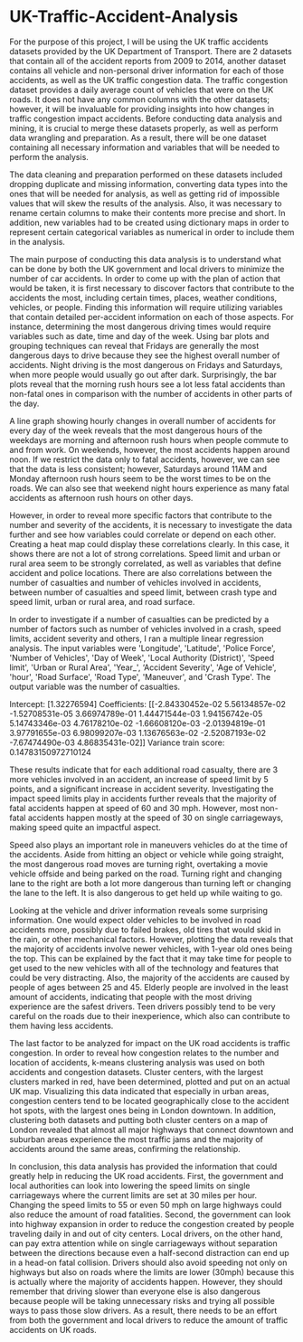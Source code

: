 # UK-Traffic-Accident-Analysis

For the purpose of this project, I will be using the UK traffic accidents datasets provided by the UK Department of Transport. There are 2 datasets that contain all of the accident reports from 2009 to 2014, another dataset contains all vehicle and non-personal driver information for each of those accidents, as well as the UK traffic congestion data. The traffic congestion dataset provides a daily average count of vehicles that were on the UK roads. It does not have any common columns with the other datasets; however, it will be invaluable for providing insights into how changes in traffic congestion impact accidents. Before conducting data analysis and mining, it is crucial to merge these datasets properly, as well as perform data wrangling and preparation. As a result, there will be one dataset containing all necessary information and variables that will be needed to perform the analysis. 

The data cleaning and preparation performed on these datasets included dropping duplicate and missing information, converting data types into the ones that will be needed for analysis, as well as getting rid of impossible values that will skew the results of the analysis. Also, it was necessary to rename certain columns to make their contents more precise and short. In addition, new variables had to be created using dictionary maps in order to represent certain categorical variables as numerical in order to include them in the analysis. 

The main purpose of conducting this data analysis is to understand what can be done by both the UK government and local drivers to minimize the number of car accidents. In order to come up with the plan of action that would be taken, it is first necessary to discover factors that contribute to the accidents the most, including certain times, places, weather conditions, vehicles, or people. Finding this information will require utilizing variables that contain detailed per-accident information on each of those aspects. For instance, determining the most dangerous driving times would require variables such as date, time and day of the week. Using bar plots and grouping techniques can reveal that Fridays are generally the most dangerous days to drive because they see the highest overall number of accidents. Night driving is the most dangerous on Fridays and Saturdays, when more people would usually go out after dark. Surprisingly, the bar plots reveal that the morning rush hours see a lot less fatal accidents than non-fatal ones in comparison with the number of accidents in other parts of the day.  

A line graph showing hourly changes in overall number of accidents for every day of the week reveals that the most dangerous hours of the weekdays are morning and afternoon rush hours when people commute to and from work. On weekends, however, the most accidents happen around noon. If we restrict the data only to fatal accidents, however, we can see that the data is less consistent; however, Saturdays around 11AM and Monday afternoon rush hours seem to be the worst times to be on the roads. We can also see that weekend night hours experience as many fatal accidents as afternoon rush hours on other days.

However, in order to reveal more specific factors that contribute to the number and severity of the accidents, it is necessary to investigate the data further and see how variables could correlate or depend on each other. Creating a heat map could display these correlations clearly. In this case, it shows there are not a lot of strong correlations. Speed limit and urban or rural area seem to be strongly correlated, as well as variables that define accident and police locations. There are also correlations between the number of casualties and number of vehicles involved in accidents, between number of casualties and speed limit, between crash type and speed limit, urban or rural area, and road surface. 

In order to investigate if a number of casualties can be predicted by a number of factors such as number of vehicles involved in a crash, speed limits, accident severity and others, I ran a multiple linear regression analysis. The input variables were 'Longitude', 'Latitude', 'Police Force', 'Number of Vehicles',  'Day of Week', 'Local Authority (District)', 'Speed limit',  'Urban or Rural Area', 'Year_', ‘Accident Severity',  'Age of Vehicle', 'hour', 'Road Surface', 'Road Type', 'Maneuver', and 'Crash Type'. The output variable was the number of casualties. 

Intercept: 
 [1.32276594]
Coefficients: 
 [[-2.84330452e-02  5.56134857e-02 -1.52708531e-05  3.66974789e-01
   1.44471544e-03  1.94156742e-05  5.14743346e-03  4.76178210e-02
  -1.66608120e-03 -2.01394819e-01  3.97791655e-03  6.98099207e-03
   1.13676563e-02 -2.52087193e-02 -7.67474490e-03  4.86835431e-02]]
Variance train score: 0.14783150972710124

These results indicate that for each additional road casualty, there are 3 more vehicles involved in an accident, an increase of speed limit by 5 points, and a significant increase in accident severity. Investigating the impact speed limits play in accidents further reveals that the majority of fatal accidents happen at speed of 60 and 30 mph. However, most non-fatal accidents happen mostly at the speed of 30 on single carriageways, making speed quite an impactful aspect.

Speed also plays an important role in maneuvers vehicles do at the time of the accidents. Aside from hitting an object or vehicle while going straight, the most dangerous road moves are turning right, overtaking a movie vehicle offside and being parked on the road. Turning right and changing lane to the right are both a lot more dangerous than turning left or changing the lane to the left. It is also dangerous to get held up while waiting to go.

Looking at the vehicle and driver information reveals some surprising information. One would expect older vehicles to be involved in road accidents more, possibly due to failed brakes, old tires that would skid in the rain, or other mechanical factors. However, plotting the data reveals that the majority of accidents involve newer vehicles, with 1-year old ones being the top. This can be explained by the fact that it may take time for people to get used to the new vehicles with all of the technology and features that could be very distracting. Also, the majority of the accidents are caused by people of ages between 25 and 45. Elderly people are involved in the least amount of accidents, indicating that people with the most driving experience are the safest drivers. Teen drivers possibly tend to be very careful on the roads due to their inexperience, which also can contribute to them having less accidents.

The last factor to be analyzed for impact on the UK road accidents is traffic congestion. In order to reveal how congestion relates to the number and location of accidents, k-means clustering analysis was used on both accidents and congestion datasets. Cluster centers, with the largest clusters marked in red, have been determined, plotted and put on an actual UK map. Visualizing this data indicated that especially in urban areas, congestion centers tend to be located geographically close to the accident hot spots, with the largest ones being in London downtown. In addition, clustering both datasets and putting both cluster centers on a map of London revealed that almost all major highways that connect downtown and suburban areas experience the most traffic jams and the majority of accidents around the same areas, confirming the relationship.

In conclusion, this data analysis has provided the information that could greatly help in reducing the UK road accidents. First, the government and local authorities can look into lowering the speed limits on single carriageways where the current limits are set at 30 miles per hour. Changing the speed limits to 55 or even 50 mph on large highways could also reduce the amount of road fatalities. Second, the government can look into highway expansion in order to reduce the congestion created by people traveling daily in and out of city centers. Local drivers, on the other hand, can pay extra attention while on single carriageways without separation between the directions because even a half-second distraction can end up in a head-on fatal collision. Drivers should also avoid speeding not only on highways but also on roads where the limits are lower (30mph) because this is actually where the majority of accidents happen. However, they should remember that driving slower than everyone else is also dangerous because people will be taking unnecessary risks and trying all possible ways to pass those slow drivers. As a result, there needs to be an effort from both the government and local drivers to reduce the amount of traffic accidents on UK roads.
